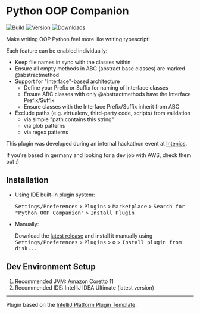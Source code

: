 # Python OOP Companion

![Build](https://github.com/intenics/class_name_py/workflows/Build/badge.svg)
[![Version](https://img.shields.io/jetbrains/plugin/v/io.intenics.python.fileNameMismatch.svg)](https://plugins.jetbrains.com/plugin/io.intenics.python.fileNameMismatch)
[![Downloads](https://img.shields.io/jetbrains/plugin/d/io.intenics.python.fileNameMismatch.svg)](https://plugins.jetbrains.com/plugin/io.intenics.python.fileNameMismatch)

<!-- Plugin description -->
Make writing OOP Python feel more like writing typescript!

Each feature can be enabled individually:
- Keep file names in sync with the classes within 
- Ensure all empty methods in ABC (abstract base classes) are marked @abstractmethod 
- Support for "Interface"-based architecture
    - Define your Prefix or Suffix for naming of Interface classes
    - Ensure ABC classes with only @abstractmethods have the Interface Prefix/Suffix
    - Ensure classes with the Interface Prefix/Suffix inherit from ABC
- Exclude paths (e.g. virtualenv, third-party code, scripts) from validation
    - via simple "path contains this string" 
    - via glob patterns
    - via regex patterns

This plugin was developed during an internal hackathon event at [Intenics](https://www.intenics.io).

If you're based in germany and looking for a dev job with AWS, check them out :) 
<!-- Plugin description end -->

## Installation

- Using IDE built-in plugin system:

  <kbd>Settings/Preferences</kbd> > <kbd>Plugins</kbd> > <kbd>Marketplace</kbd> > <kbd>Search for "Python OOP
  Companion"</kbd> >
  <kbd>Install Plugin</kbd>

- Manually:

  Download the [latest release](https://github.com/intenics/pycharm-file-names/releases/latest) and install it manually
  using
  <kbd>Settings/Preferences</kbd> > <kbd>Plugins</kbd> > <kbd>⚙️</kbd> > <kbd>Install plugin from disk...</kbd>

## Dev Environment Setup

1. Recommended JVM: Amazon Coretto 11
2. Recommended IDE: IntelliJ IDEA Ultimate (latest version)

---
Plugin based on the [IntelliJ Platform Plugin Template][template].

[template]: https://github.com/JetBrains/intellij-platform-plugin-template

[docs:plugin-description]: https://plugins.jetbrains.com/docs/intellij/plugin-user-experience.html#plugin-description-and-presentation